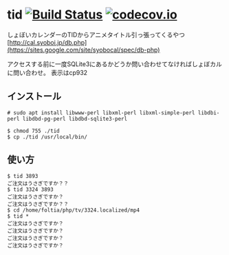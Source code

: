 # tid [![Build Status](https://travis-ci.org/katakk/tid.svg?branch=master)](https://travis-ci.org/katakk/tid) [![codecov.io](https://codecov.io/github/katakk/tid/coverage.svg?branch=master)](https://codecov.io/github/katakk/tid?branch=master)

しょぼいカレンダーのTIDからアニメタイトル引っ張ってくるやつ
[http://cal.syoboi.jp/db.php](https://sites.google.com/site/syobocal/spec/db-php)

アクセスする前に一度SQLite3にあるかどうか問い合わせてなければしょぼカルに問い合わせ。
表示はcp932

## インストール

    # sudo apt install libwww-perl libxml-perl libxml-simple-perl libdbi-perl libdbd-pg-perl libdbd-sqlite3-perl

    $ chmod 755 ./tid 
    $ cp ./tid /usr/local/bin/
    
       
## 使い方

    $ tid 3893
    ご注文はうさぎですか？？
    $ tid 3324 3893
    ご注文はうさぎですか？
    ご注文はうさぎですか？？
    $ cd /home/foltia/php/tv/3324.localized/mp4
    $ tid *
    ご注文はうさぎですか？
    ご注文はうさぎですか？
    ご注文はうさぎですか？
    ご注文はうさぎですか？
    
    
